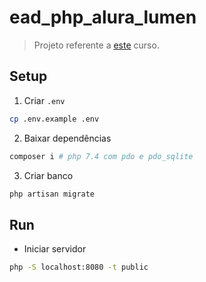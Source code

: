 # ead_php_alura_lumen

> Projeto referente a [este](https://cursos.alura.com.br/course/php-micro-framework-lumen-api-rest) curso.

## Setup

1. Criar `.env`
```sh
cp .env.example .env
```

2. Baixar dependências
```sh
composer i # php 7.4 com pdo e pdo_sqlite
```

3. Criar banco
```sh
php artisan migrate
```

## Run

- Iniciar servidor
```sh
php -S localhost:8080 -t public
```
